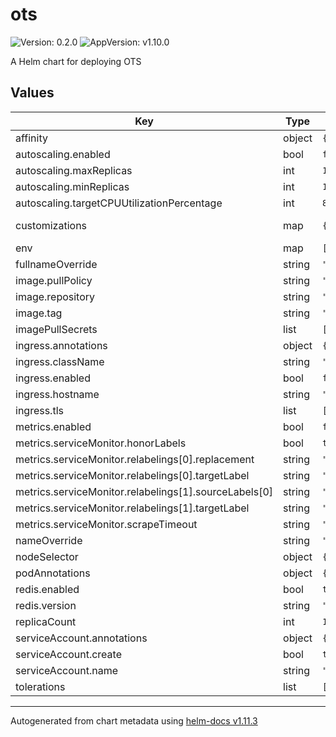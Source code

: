 # ots

![Version: 0.2.0](https://img.shields.io/badge/Version-0.2.0-informational?style=flat-square) ![AppVersion: v1.10.0](https://img.shields.io/badge/AppVersion-v1.10.0-informational?style=flat-square)

A Helm chart for deploying OTS

## Values

| Key | Type | Default | Description |
|-----|------|---------|-------------|
| affinity | object | `{}` |  |
| autoscaling.enabled | bool | `false` |  |
| autoscaling.maxReplicas | int | `100` |  |
| autoscaling.minReplicas | int | `1` |  |
| autoscaling.targetCPUUtilizationPercentage | int | `80` |  |
| customizations | map | `{}` | customization options, see https://github.com/Luzifer/ots/wiki/Customization |
| env | map | `[{"name":"SECRET_EXPIRY","value":"172800"}]` | environment variables for app config |
| fullnameOverride | string | `""` |  |
| image.pullPolicy | string | `"IfNotPresent"` |  |
| image.repository | string | `"luzifer/ots"` |  |
| image.tag | string | `"v1.10.0"` |  |
| imagePullSecrets | list | `[]` |  |
| ingress.annotations | object | `{}` |  |
| ingress.className | string | `""` |  |
| ingress.enabled | bool | `false` |  |
| ingress.hostname | string | `""` |  |
| ingress.tls | list | `[]` |  |
| metrics.enabled | bool | `false` |  |
| metrics.serviceMonitor.honorLabels | bool | `true` |  |
| metrics.serviceMonitor.relabelings[0].replacement | string | `"ots"` |  |
| metrics.serviceMonitor.relabelings[0].targetLabel | string | `"application"` |  |
| metrics.serviceMonitor.relabelings[1].sourceLabels[0] | string | `"pod"` |  |
| metrics.serviceMonitor.relabelings[1].targetLabel | string | `"instance"` |  |
| metrics.serviceMonitor.scrapeTimeout | string | `"10s"` |  |
| nameOverride | string | `""` |  |
| nodeSelector | object | `{}` |  |
| podAnnotations | object | `{}` |  |
| redis.enabled | bool | `true` |  |
| redis.version | string | `"7.2.2"` |  |
| replicaCount | int | `1` |  |
| serviceAccount.annotations | object | `{}` |  |
| serviceAccount.create | bool | `true` |  |
| serviceAccount.name | string | `""` |  |
| tolerations | list | `[]` |  |

----------------------------------------------
Autogenerated from chart metadata using [helm-docs v1.11.3](https://github.com/norwoodj/helm-docs/releases/v1.11.3)
